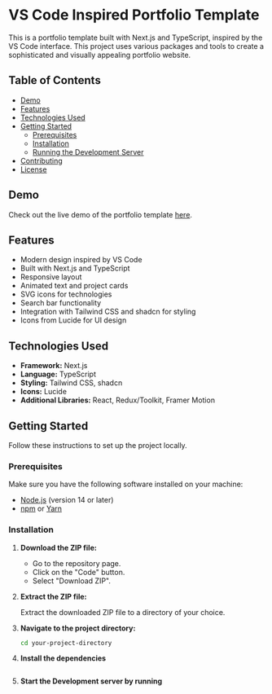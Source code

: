 # VS Code Inspired Portfolio Template

This is a portfolio template built with Next.js and TypeScript, inspired by the VS Code interface. This project uses various packages and tools to create a sophisticated and visually appealing portfolio website.

## Table of Contents

- [Demo](#demo)
- [Features](#features)
- [Technologies Used](#technologies-used)
- [Getting Started](#getting-started)
  - [Prerequisites](#prerequisites)
  - [Installation](#installation)
  - [Running the Development Server](#running-the-development-server)
- [Contributing](#contributing)
- [License](#license)

## Demo

Check out the live demo of the portfolio template [here](#).

## Features

- Modern design inspired by VS Code
- Built with Next.js and TypeScript
- Responsive layout
- Animated text and project cards
- SVG icons for technologies
- Search bar functionality
- Integration with Tailwind CSS and shadcn for styling
- Icons from Lucide for UI design

## Technologies Used

- **Framework:** Next.js
- **Language:** TypeScript
- **Styling:** Tailwind CSS, shadcn
- **Icons:** Lucide
- **Additional Libraries:** React, Redux/Toolkit, Framer Motion

## Getting Started

Follow these instructions to set up the project locally.

### Prerequisites

Make sure you have the following software installed on your machine:

- [Node.js](https://nodejs.org/) (version 14 or later)
- [npm](https://www.npmjs.com/) or [Yarn](https://yarnpkg.com/)

### Installation

1. **Download the ZIP file:**

   - Go to the repository page.
   - Click on the "Code" button.
   - Select "Download ZIP".

2. **Extract the ZIP file:**

   Extract the downloaded ZIP file to a directory of your choice.

3. **Navigate to the project directory:**

   ```bash
   cd your-project-directory
   ```

4. **Install the dependencies**

   ```npm i

   ```

5. **Start the Development server by running**

   ```npm run dev

   ```
